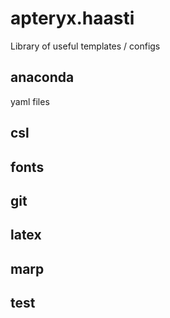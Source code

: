 # apteryx.haasti
Library of useful templates / configs


## anaconda
yaml files

## csl

## fonts

## git

## latex

## marp

## test